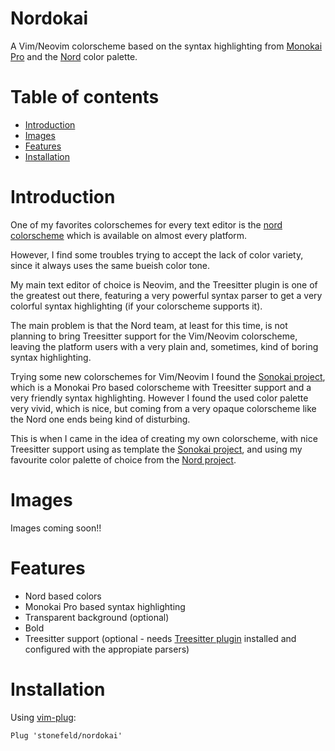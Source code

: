 # Nordokai
A Vim/Neovim colorscheme based on the syntax highlighting from [Monokai Pro](https://monokai.pro/vscode) and the [Nord](https://www.nordtheme.com/) color palette.

# Table of contents
* [Introduction](#introduction)
* [Images](#images)
* [Features](#features)
* [Installation](#installation)

# Introduction
One of my favorites colorschemes for every text editor is the [nord colorscheme](https://www.nordtheme.com/ports) which is available on almost every platform.

However, I find some troubles trying to accept the lack of color variety, since it always uses the same bueish color tone.

My main text editor of choice is Neovim, and the Treesitter plugin is one of the greatest out there, featuring a very powerful syntax parser to get a very colorful syntax highlighting (if your colorscheme supports it).

The main problem is that the Nord team, at least for this time, is not planning to bring Treesitter support for the Vim/Neovim colorscheme, leaving the platform users with a very plain and, sometimes, kind of boring syntax highlighting.

Trying some new colorschemes for Vim/Neovim I found the [Sonokai project](https://github.com/sainnhe/sonokai), which is a Monokai Pro based colorscheme with Treesitter support and a very friendly syntax highlighting. However I found the used color palette very vivid, which is nice, but coming from a very opaque colorscheme like the Nord one ends being kind of disturbing.

This is when I came in the idea of creating my own colorscheme, with nice Treesitter support using as template the [Sonokai project](https://github.com/sainnhe/sonokai), and using my favourite color palette of choice from the [Nord project](https://www.nordtheme.com/).

# Images
Images coming soon!!

# Features
* Nord based colors
* Monokai Pro based syntax highlighting
* Transparent background (optional)
* Bold
* Treesitter support (optional - needs [Treesitter plugin](https://github.com/nvim-treesitter/nvim-treesitter) installed and configured with the appropiate parsers)

# Installation
Using [vim-plug](https://github.com/junegunn/vim-plug):
```vim
Plug 'stonefeld/nordokai'
```
